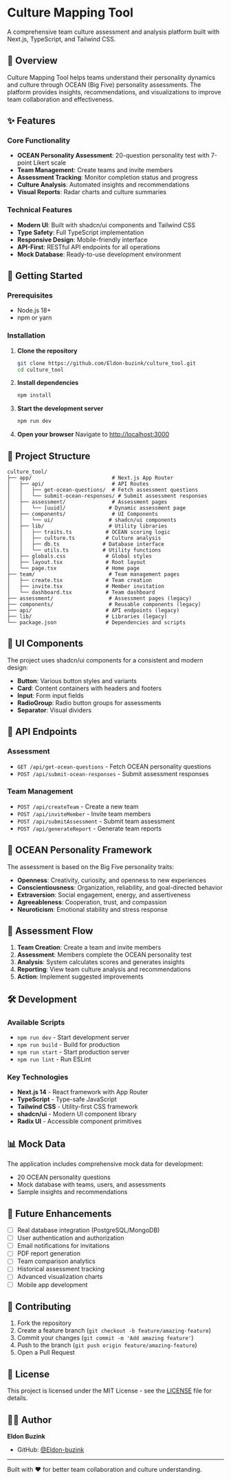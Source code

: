 # Culture Mapping Tool

A comprehensive team culture assessment and analysis platform built with Next.js, TypeScript, and Tailwind CSS.

## 🎯 Overview

Culture Mapping Tool helps teams understand their personality dynamics and culture through OCEAN (Big Five) personality assessments. The platform provides insights, recommendations, and visualizations to improve team collaboration and effectiveness.

## ✨ Features

### Core Functionality
- **OCEAN Personality Assessment**: 20-question personality test with 7-point Likert scale
- **Team Management**: Create teams and invite members
- **Assessment Tracking**: Monitor completion status and progress
- **Culture Analysis**: Automated insights and recommendations
- **Visual Reports**: Radar charts and culture summaries

### Technical Features
- **Modern UI**: Built with shadcn/ui components and Tailwind CSS
- **Type Safety**: Full TypeScript implementation
- **Responsive Design**: Mobile-friendly interface
- **API-First**: RESTful API endpoints for all operations
- **Mock Database**: Ready-to-use development environment

## 🚀 Getting Started

### Prerequisites
- Node.js 18+ 
- npm or yarn

### Installation

1. **Clone the repository**
   ```bash
   git clone https://github.com/Eldon-buzink/culture_tool.git
   cd culture_tool
   ```

2. **Install dependencies**
   ```bash
   npm install
   ```

3. **Start the development server**
   ```bash
   npm run dev
   ```

4. **Open your browser**
   Navigate to [http://localhost:3000](http://localhost:3000)

## 📁 Project Structure

```
culture_tool/
├── app/                          # Next.js App Router
│   ├── api/                      # API Routes
│   │   ├── get-ocean-questions/  # Fetch assessment questions
│   │   └── submit-ocean-responses/ # Submit assessment responses
│   ├── assessment/               # Assessment pages
│   │   └── [uuid]/              # Dynamic assessment page
│   ├── components/               # UI Components
│   │   └── ui/                  # shadcn/ui components
│   ├── lib/                     # Utility libraries
│   │   ├── traits.ts           # OCEAN scoring logic
│   │   ├── culture.ts          # Culture analysis
│   │   ├── db.ts              # Database interface
│   │   └── utils.ts           # Utility functions
│   ├── globals.css             # Global styles
│   ├── layout.tsx              # Root layout
│   └── page.tsx                # Home page
├── team/                        # Team management pages
│   ├── create.tsx              # Team creation
│   ├── invite.tsx              # Member invitation
│   └── dashboard.tsx           # Team dashboard
├── assessment/                  # Assessment pages (legacy)
├── components/                  # Reusable components (legacy)
├── api/                        # API endpoints (legacy)
├── lib/                        # Libraries (legacy)
└── package.json                # Dependencies and scripts
```

## 🎨 UI Components

The project uses shadcn/ui components for a consistent and modern design:

- **Button**: Various button styles and variants
- **Card**: Content containers with headers and footers
- **Input**: Form input fields
- **RadioGroup**: Radio button groups for assessments
- **Separator**: Visual dividers

## 🔧 API Endpoints

### Assessment
- `GET /api/get-ocean-questions` - Fetch OCEAN personality questions
- `POST /api/submit-ocean-responses` - Submit assessment responses

### Team Management
- `POST /api/createTeam` - Create a new team
- `POST /api/inviteMember` - Invite team members
- `POST /api/submitAssessment` - Submit team assessment
- `POST /api/generateReport` - Generate team reports

## 🧠 OCEAN Personality Framework

The assessment is based on the Big Five personality traits:

- **Openness**: Creativity, curiosity, and openness to new experiences
- **Conscientiousness**: Organization, reliability, and goal-directed behavior
- **Extraversion**: Social engagement, energy, and assertiveness
- **Agreeableness**: Cooperation, trust, and compassion
- **Neuroticism**: Emotional stability and stress response

## 🎯 Assessment Flow

1. **Team Creation**: Create a team and invite members
2. **Assessment**: Members complete the OCEAN personality test
3. **Analysis**: System calculates scores and generates insights
4. **Reporting**: View team culture analysis and recommendations
5. **Action**: Implement suggested improvements

## 🛠️ Development

### Available Scripts
- `npm run dev` - Start development server
- `npm run build` - Build for production
- `npm run start` - Start production server
- `npm run lint` - Run ESLint

### Key Technologies
- **Next.js 14** - React framework with App Router
- **TypeScript** - Type-safe JavaScript
- **Tailwind CSS** - Utility-first CSS framework
- **shadcn/ui** - Modern UI component library
- **Radix UI** - Accessible component primitives

## 📊 Mock Data

The application includes comprehensive mock data for development:
- 20 OCEAN personality questions
- Mock database with teams, users, and assessments
- Sample insights and recommendations

## 🔮 Future Enhancements

- [ ] Real database integration (PostgreSQL/MongoDB)
- [ ] User authentication and authorization
- [ ] Email notifications for invitations
- [ ] PDF report generation
- [ ] Team comparison analytics
- [ ] Historical assessment tracking
- [ ] Advanced visualization charts
- [ ] Mobile app development

## 🤝 Contributing

1. Fork the repository
2. Create a feature branch (`git checkout -b feature/amazing-feature`)
3. Commit your changes (`git commit -m 'Add amazing feature'`)
4. Push to the branch (`git push origin feature/amazing-feature`)
5. Open a Pull Request

## 📄 License

This project is licensed under the MIT License - see the [LICENSE](LICENSE) file for details.

## 👨‍💻 Author

**Eldon Buzink**
- GitHub: [@Eldon-buzink](https://github.com/Eldon-buzink)

---

Built with ❤️ for better team collaboration and culture understanding.

